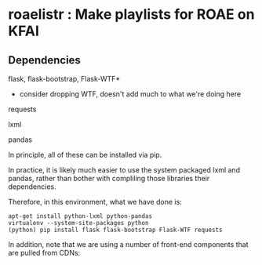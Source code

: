 roaelistr : Make playlists for ROAE on KFAI
====================

Dependencies
------------

flask, flask-bootstrap, Flask-WTF*

* consider dropping WTF, doesn't add much to what we're doing here

requests

lxml

pandas

In principle, all of these can be installed via pip.

In practice, it is likely much easier to use the system packaged lxml and pandas,
rather than bother with compliling those libraries their dependencies.

Therefore, in this environment, what we have done is:

	apt-get install python-lxml python-pandas
	virtualenv --system-site-packages python
	(python) pip install flask flask-bootstrap Flask-WTF requests

In addition, note that we are using a number of front-end components that are pulled from CDNs:

<script src="https://cdnjs.cloudflare.com/ajax/libs/jquery/1.11.3/jquery.min.js"></script>
<script src="https://cdnjs.cloudflare.com/ajax/libs/twitter-bootstrap/3.3.4/js/bootstrap.min.js"></script>
<script src="https://cdnjs.cloudflare.com/ajax/libs/bootstrap-datepicker/1.4.0/js/bootstrap-datepicker.min.js"></script>
<script src="https://cdnjs.cloudflare.com/ajax/libs/bootstrap-table/1.8.1/bootstrap-table.min.js"></script>
<script src="https://cdnjs.cloudflare.com/ajax/libs/jquery.form/3.51/jquery.form.min.js"></script>
